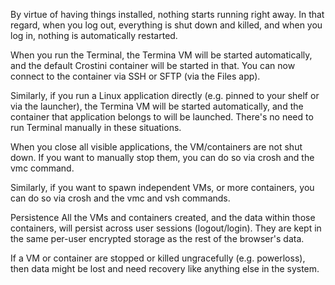 By virtue of having things installed, nothing starts running right away. In that regard, when you log out, everything is shut down and killed, and when you log in, nothing is automatically restarted.

When you run the Terminal, the Termina VM will be started automatically, and the default Crostini container will be started in that. You can now connect to the container via SSH or SFTP (via the Files app).

Similarly, if you run a Linux application directly (e.g. pinned to your shelf or via the launcher), the Termina VM will be started automatically, and the container that application belongs to will be launched. There's no need to run Terminal manually in these situations.

When you close all visible applications, the VM/containers are not shut down. If you want to manually stop them, you can do so via crosh and the vmc command.

Similarly, if you want to spawn independent VMs, or more containers, you can do so via crosh and the vmc and vsh commands.

Persistence
All the VMs and containers created, and the data within those containers, will persist across user sessions (logout/login). They are kept in the same per-user encrypted storage as the rest of the browser's data.

If a VM or container are stopped or killed ungracefully (e.g. powerloss), then data might be lost and need recovery like anything else in the system.
